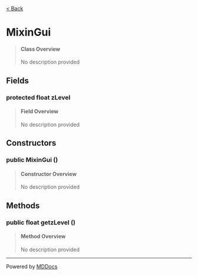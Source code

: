 [< Back](README.md)
# MixinGui #
>#### Class Overview ####
>No description provided
## Fields ##
### protected float zLevel ###
>#### Field Overview ####
>No description provided
>
## Constructors ##
### public MixinGui () ###
>#### Constructor Overview ####
>No description provided
>
## Methods ##
### public float getzLevel () ###
>#### Method Overview ####
>No description provided
>

---
Powered by [MDDocs](https://github.com/VRCube/MDDocs)